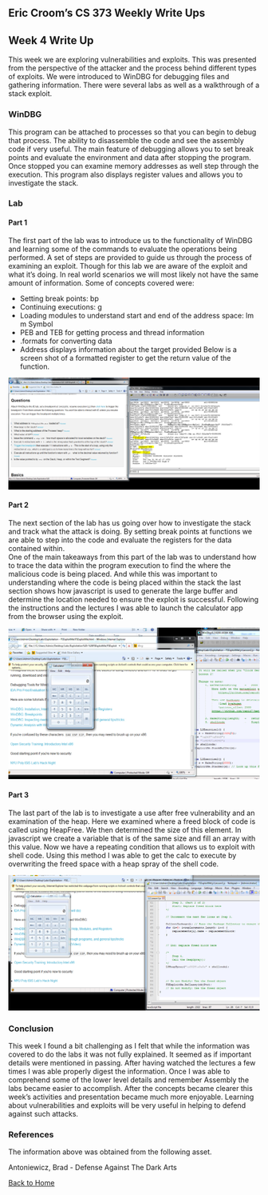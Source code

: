 ## Eric Croom’s CS 373 Weekly Write Ups

## Week 4 Write Up
This week we are exploring vulnerabilities and exploits.  This was presented from the perspective of the attacker and the process behind different types of exploits.  We were introduced to WinDBG for debugging files and gathering information.  There were several labs as well as a walkthrough of a stack exploit.

### WinDBG
This program can be attached to processes so that you can begin to debug that process.  The ability to disassemble the code and see the assembly code if very useful.  The main feature of debugging allows you to set break points and evaluate the environment and data after stopping the program.  Once stopped you can examine memory addresses as well step through the execution.  This program also displays register values and allows you to investigate the stack.

### Lab
#### Part 1
The first part of the lab was to introduce us to the functionality of WinDBG and learning some of the commands to evaluate the operations being performed.  A set of steps are provided to guide us through the process of examining an exploit.  Though for this lab we are aware of the exploit and what it’s doing.  In real world scenarios we will most likely not have the same amount of information.
Some of concepts covered were:
-	Setting break points: bp <address>
-	Continuing executions:  g
-	Loading modules to understand start and end of the address space:  lm m Symbol
-	PEB and TEB for getting process and thread information
-	.formats for converting data
-	Address displays information about the target provided
Below is a screen shot of a formatted register to get the return value of the function.

![Format Register](/images/register.png)

#### Part 2
The next section of the lab has us going over how to investigate the stack and track what the attack is doing.  By setting break points at functions we are able to step into the code and evaluate the registers for the data contained within.  
One of the main takeaways from this part of the lab was to understand how to trace the data within the program execution to find the where the malicious code is being placed.  And while this was important to understanding where the code is being placed within the stack the last section shows how javascript is used to generate the large buffer and determine the location needed to ensure the exploit is successful.  Following the instructions and the lectures I was able to launch the calculator app from the browser using the exploit.

![calc](/images/calc.png)

#### Part 3
The last part of the lab is to investigate a use after free vulnerability and an examination of the heap.  Here we examined where a freed block of code is called using HeapFree.  We then determined the size of this element.  In javascript we create a variable that is of the same size and fill an array with this value.  Now we have a repeating condition that allows us to exploit with shell code.  Using this method I was able to get the calc to execute by overwriting the freed space with a heap spray of the shell code.  

![ week4labP3](/images/week4labP3.png)

### Conclusion
This week I found a bit challenging as I felt that while the information was covered to do the labs it was not fully explained.  It seemed as if important details were mentioned in passing.  After having watched the lectures a few times I was able properly digest the information.  Once I was able to comprehend some of the lower level details and remember Assembly the labs became easier to accomplish.
After the concepts became clearer this week’s activities and presentation became much more enjoyable.  Learning about vulnerabilities and exploits will be very useful in helping to defend against such attacks.

### References
The information above was obtained from the following asset.

Antoniewicz, Brad - Defense Against The Dark Arts


<a href="../">Back to Home</a>
